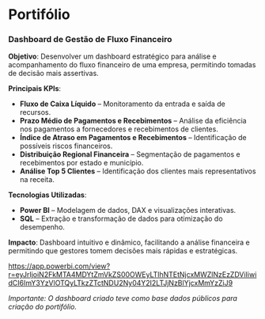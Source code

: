 # Portifólio

### **Dashboard de Gestão de Fluxo Financeiro**

**Objetivo**: Desenvolver um dashboard estratégico para análise e acompanhamento do fluxo financeiro de uma empresa, permitindo tomadas de decisão mais assertivas.

**Principais KPIs**:

- **Fluxo de Caixa Líquido** – Monitoramento da entrada e saída de recursos.
- **Prazo Médio de Pagamentos e Recebimentos** – Análise da eficiência nos pagamentos a fornecedores e recebimentos de clientes.
- **Índice de Atraso em Pagamentos e Recebimentos** – Identificação de possíveis riscos financeiros.
- **Distribuição Regional Financeira** – Segmentação de pagamentos e recebimentos por estado e município.
- **Análise Top 5 Clientes** – Identificação dos clientes mais representativos na receita.

**Tecnologias Utilizadas**:

- **Power BI** – Modelagem de dados, DAX e visualizações interativas.
- **SQL** – Extração e transformação de dados para otimização do desempenho.

**Impacto**: Dashboard intuitivo e dinâmico, facilitando a análise financeira e permitindo que gestores tomem decisões mais rápidas e estratégicas.

https://app.powerbi.com/view?r=eyJrIjoiN2FkMTA4MDYtZmVkZS00OWEyLTlhNTEtNjcxMWZlNzEzZDViIiwidCI6ImY3YzVlOTQyLTkzZTctNDU2Ny04Y2I2LTJjNzBlYjcxMmYzZiJ9

*Importante: O dashboard criado teve como base dados públicos para criação do portifólio.*
